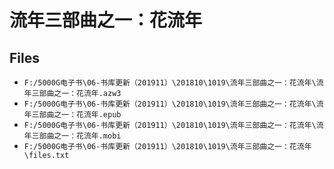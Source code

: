 # 流年三部曲之一：花流年

## Files

- `F:/5000G电子书\06-书库更新（201911）\201810\1019\流年三部曲之一：花流年\流年三部曲之一：花流年.azw3`
- `F:/5000G电子书\06-书库更新（201911）\201810\1019\流年三部曲之一：花流年\流年三部曲之一：花流年.epub`
- `F:/5000G电子书\06-书库更新（201911）\201810\1019\流年三部曲之一：花流年\流年三部曲之一：花流年.mobi`
- `F:/5000G电子书\06-书库更新（201911）\201810\1019\流年三部曲之一：花流年\files.txt`
